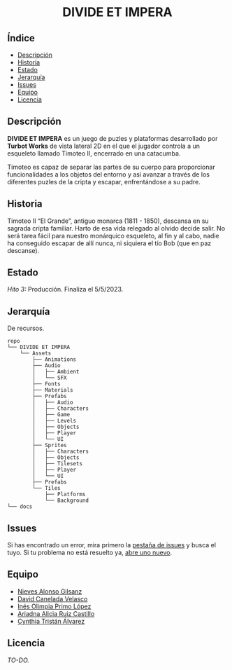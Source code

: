 <h1 align="center"><b>DIVIDE ET IMPERA</b></h1>

## Índice

- [Descripción](#descripción)
- [Historia](#Historia)
- [Estado](#estado)
- [Jerarquía](#jerarquía)
- [Issues](#issues)
- [Equipo](#equipo)
- [Licencia](#licencia)


## Descripción

__DIVIDE ET IMPERA__ es un juego de puzles y plataformas desarrollado por __Turbot Works__ de vista lateral 2D en el que el jugador controla a un esqueleto llamado Timoteo II, encerrado en una catacumba. 

Timoteo es capaz de separar las partes de su cuerpo para proporcionar funcionalidades a los objetos del entorno y así avanzar a través de los diferentes puzles de la cripta y escapar, enfrentándose a su padre.

## Historia

Timoteo II “El Grande”, antiguo monarca (1811 - 1850), descansa en su sagrada cripta familiar. Harto de esa vida relegado al olvido decide salir. No será tarea fácil para nuestro monárquico esqueleto, al fin y al cabo, nadie ha conseguido escapar de allí nunca, ni siquiera el tío Bob (que en paz descanse).

## Estado

*Hito 3:* Producción.
Finaliza el 5/5/2023.

## Jerarquía

De recursos. 

```text
repo
└── DIVIDE ET IMPERA
    └── Assets
        ├── Animations
        ├── Audio
        │   ├── Ambient
        │   └── SFX
        ├── Fonts
        ├── Materials
        ├── Prefabs
        │   ├── Audio
        │   ├── Characters
        │   ├── Game
        │   ├── Levels
        │   ├── Objects
        │   ├── Player
        │   └── UI
        ├── Sprites 
        │   ├── Characters
        │   ├── Objects
        │   ├── Tilesets
        │   ├── Player
        │   └── UI
        ├── Prefabs
        └── Tiles
            ├── Platforms
            └── Background
└── docs
```

## Issues

Si has encontrado un error, mira primero la [pestaña de issues](https://github.com/Proyectos1-FDI-UCM/c2223-Grupo06/issues) y busca el tuyo. Si tu problema no está resuelto ya, [abre uno nuevo](https://github.com/Proyectos1-FDI-UCM/c2223-Grupo06/issues/new).

## Equipo

+ [Nieves Alonso Gilsanz](https://github.com/nievesag)
+ [David Canelada Velasco](https://github.com/David-104)
+ [Inés Olimpia Primo López](https://github.com/ineprimo)
+ [Ariadna Alicia Ruiz Castillo](https://github.com/ariadnarc) 
+ [Cynthia Tristán Álvarez](https://github.com/cyntrist) 

## Licencia

*TO-DO.*
